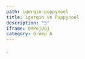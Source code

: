 ```yaml
---
path: igergin-puppynoel
title: igergin vs Puppynoel
description: "5"
iframe: QMPejUGj
category: Groep A
---
```

.